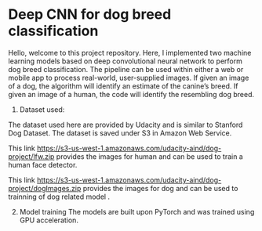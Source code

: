 # Deep CNN for dog breed classification
Hello, welcome to this project repository. Here, I implemented two machine learning models based on deep convolutional neural network to perform dog breed classification. The pipeline can be used within either a web or mobile app to process real-world, user-supplied images. If given an image of a dog, the algorithm will identify an estimate of the canine’s breed. If given an image of a human, the code will identify the resembling dog breed. 

1. Dataset used:

The dataset used here are provided by Udacity and is similar to Stanford Dog Dataset. The dataset is saved under S3 in Amazon Web Service.

This link https://s3-us-west-1.amazonaws.com/udacity-aind/dog-project/lfw.zip provides the images for human and can be used to train a human face detector. 

This link https://s3-us-west-1.amazonaws.com/udacity-aind/dog-project/dogImages.zip provides the images for dog and can be used to trainning of dog related model .

2. Model training
The models are built upon PyTorch and was trained using GPU acceleration. 
